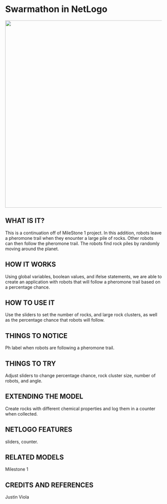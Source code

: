 # Swarmathon in NetLogo

<img src="https://github.com/jvioladevelops/Swarmathon-in-NetLogo/blob/master/Milestone%202/Swarmathongif.gif" width="900" height="600">

##

## WHAT IS IT?

This is a continuation off of MileStone 1 project. In this addition, robots leave a pheromone trail when they enounter a large pile of rocks. Other robots can then follow the pheromone trail. The robots find rock piles by randomly moving around the planet. 

## HOW IT WORKS

Using global variables, boolean values, and ifelse statements, we are able to create an application with robots that will follow a pheromone trail based on a percentage chance. 

## HOW TO USE IT

Use the sliders to set the number of rocks, and large rock clusters, as well as the percentage chance that robots will follow. 

## THINGS TO NOTICE

Ph label when robots are following a pheromone trail.

## THINGS TO TRY

Adjust sliders to change percentage chance, rock cluster size, number of robots, and angle.

## EXTENDING THE MODEL

Create rocks with different chemical properties and log them in a counter when collected.

## NETLOGO FEATURES

sliders, counter.

## RELATED MODELS

Milestone 1

## CREDITS AND REFERENCES

Justin Viola
